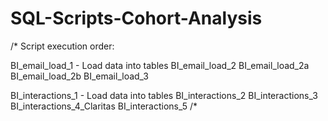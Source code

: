 # SQL-Scripts-Cohort-Analysis

/*
Script execution order:

BI_email_load_1 - Load data into tables 
BI_email_load_2
BI_email_load_2a
BI_email_load_2b
BI_email_load_3

BI_interactions_1 - Load data into tables 
BI_interactions_2
BI_interactions_3
BI_interactions_4_Claritas
BI_interactions_5
/*
